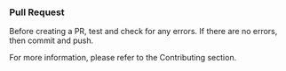### Pull Request

Before creating a PR, test and check for any errors. If there are no errors, then commit and push.

For more information, please refer to the Contributing section.